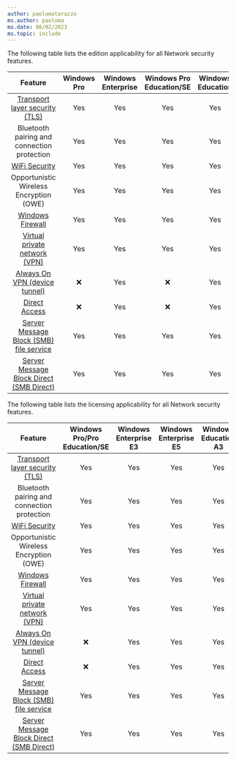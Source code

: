 ```yaml
---
author: paolomatarazzo
ms.author: paoloma
ms.date: 08/02/2023
ms.topic: include
---
```


The following table lists the edition applicability for all Network security features.

|Feature|Windows Pro|Windows Enterprise|Windows Pro Education/SE|Windows Education|
|:-:|:-:|:-:|:-:|:-:|
|[Transport layer security (TLS)](/windows-server/security/tls/tls-ssl-schannel-ssp-overview)|Yes|Yes|Yes|Yes|
|Bluetooth pairing and connection protection|Yes|Yes|Yes|Yes|
|[WiFi Security](https://support.microsoft.com/windows/faster-and-more-secure-wi-fi-in-windows-26177a28-38ed-1a8e-7eca-66f24dc63f09)|Yes|Yes|Yes|Yes|
|Opportunistic Wireless Encryption (OWE)|Yes|Yes|Yes|Yes|
|[Windows Firewall](/windows/security/threat-protection/windows-firewall/windows-firewall-with-advanced-security)|Yes|Yes|Yes|Yes|
|[Virtual private network (VPN)](/windows/security/identity-protection/vpn/vpn-guide)|Yes|Yes|Yes|Yes|
|[Always On VPN (device tunnel)](/windows-server/remote/remote-access/vpn/always-on-vpn/)|❌|Yes|❌|Yes|
|[Direct Access](/windows-server/remote/remote-access/directaccess/directaccess)|❌|Yes|❌|Yes|
|[Server Message Block (SMB) file service](/windows-server/storage/file-server/file-server-smb-overview)|Yes|Yes|Yes|Yes|
|[Server Message Block Direct (SMB Direct)](/windows-server/storage/file-server/smb-direct)|Yes|Yes|Yes|Yes|

The following table lists the licensing applicability for all Network security features.

|Feature|Windows Pro/Pro Education/SE|Windows Enterprise E3|Windows Enterprise E5|Windows Education A3|Windows Education A5|
|:-:|:-:|:-:|:-:|:-:|:-:|
|[Transport layer security (TLS)](/windows-server/security/tls/tls-ssl-schannel-ssp-overview)|Yes|Yes|Yes|Yes|Yes|
|Bluetooth pairing and connection protection|Yes|Yes|Yes|Yes|Yes|
|[WiFi Security](https://support.microsoft.com/windows/faster-and-more-secure-wi-fi-in-windows-26177a28-38ed-1a8e-7eca-66f24dc63f09)|Yes|Yes|Yes|Yes|Yes|
|Opportunistic Wireless Encryption (OWE)|Yes|Yes|Yes|Yes|Yes|
|[Windows Firewall](/windows/security/threat-protection/windows-firewall/windows-firewall-with-advanced-security)|Yes|Yes|Yes|Yes|Yes|
|[Virtual private network (VPN)](/windows/security/identity-protection/vpn/vpn-guide)|Yes|Yes|Yes|Yes|Yes|
|[Always On VPN (device tunnel)](/windows-server/remote/remote-access/vpn/always-on-vpn/)|❌|Yes|Yes|Yes|Yes|
|[Direct Access](/windows-server/remote/remote-access/directaccess/directaccess)|❌|Yes|Yes|Yes|Yes|
|[Server Message Block (SMB) file service](/windows-server/storage/file-server/file-server-smb-overview)|Yes|Yes|Yes|Yes|Yes|
|[Server Message Block Direct (SMB Direct)](/windows-server/storage/file-server/smb-direct)|Yes|Yes|Yes|Yes|Yes|
